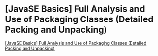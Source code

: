 # [JavaSE Basics] Full Analysis and Use of Packaging Classes (Detailed Packing and Unpacking)
[[JavaSE Basics] Full Analysis and Use of Packaging Classes (Detailed Packing and Unpacking)](https://aiwithcloud.com/2022/09/16/javase_basics_full_analysis_and_use_of_packaging_classes_detailed_packing_and_unpacking/)